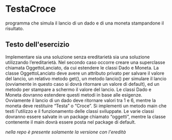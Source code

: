 # TestaCroce
programma che simula il lancio di un dado e di una moneta stampandone il risultato.

## Testo dell'esercizio
Implementare sia una soluzione senza ereditarietà sia una soluzione utilizzando l’ereditarietà.
Nel secondo caso occorre creare una superclasse chiamata OggettoLanciato, da cui estendere le classi
Dado e Moneta.
La classe OggettoLanciato deve avere un attributo privato per salvare il valore del lancio, un relativo
metodo get(), un metodo lancio() per simulare il lancio (ovviamente in questo caso si dovrà ritornare
un valore di default), ed un metodo per stampare a schermo il valore del lancio.
Le classi Dado e Moneta dovranno estendere questi metodi in base alle esigenze. Ovviamente il lancio
di un dado deve ritornare valori tra 1 e 6, mentre la moneta deve restituire “Testa” o “Croce”.
Si implementi un metodo main che testi l'utilizzo e il funzionamento delle classi sviluppate.
Le varie classi dovranno essere salvate in un package chiamato “oggetti”, mentre la classe contenente
il main dovrà essere posta nel package di default.

*nella repo è presente solamente la versione con l'eredità*
